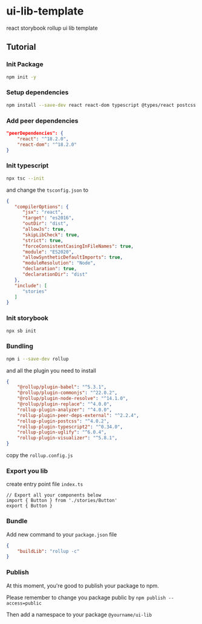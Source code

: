 # ui-lib-template
react storybook rollup ui lib template

## Tutorial

### Init Package

```bash
npm init -y
```


### Setup dependencies

```bash
npm install --save-dev react react-dom typescript @types/react postcss
```

### Add peer dependencies

```json
"peerDependencies": {
    "react": "^18.2.0",
    "react-dom": "^18.2.0"
}
```

### Init typescript

```bash
npx tsc --init
```

and change the `tsconfig.json` to

```json
{
   "compilerOptions": {
      "jsx": "react",
      "target": "es2016",
      "outDir": "dist",
      "allowJs": true,
      "skipLibCheck": true,
      "strict": true,
      "forceConsistentCasingInFileNames": true,
      "module": "ES2020",
      "allowSyntheticDefaultImports": true,
      "moduleResolution": "Node",
      "declaration": true,
      "declarationDir": "dist"
   },
   "include": [
      "stories"
   ]
}
```

### Init storybook

```bash
npx sb init
```

### Bundling

```bash
npm i --save-dev rollup 
```

and all the plugin you need to install

```json
{
    "@rollup/plugin-babel": "^5.3.1",
    "@rollup/plugin-commonjs": "^22.0.2",
    "@rollup/plugin-node-resolve": "^14.1.0",
    "@rollup/plugin-replace": "^4.0.0",
    "rollup-plugin-analyzer": "^4.0.0",
    "rollup-plugin-peer-deps-external": "^2.2.4",
    "rollup-plugin-postcss": "^4.0.2",
    "rollup-plugin-typescript2": "^0.34.0",
    "rollup-plugin-uglify": "^6.0.4",
    "rollup-plugin-visualizer": "^5.8.1",
}
```

copy the `rollup.config.js`

### Export you lib

create entry point file `index.ts`

```
// Export all your components below
import { Button } from './stories/Button'
export { Button }
```

### Bundle

Add new command to your `package.json` file

```json
{
    "buildLib": "rollup -c"
}
```

### Publish

At this moment, you're good to publish your package to npm.

Please remember to change you package public by `npm publish --access=public`

Then add a namespace to your package `@yourname/ui-lib`
